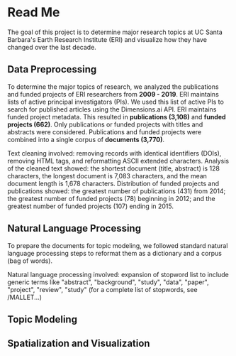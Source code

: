 # Read Me
The goal of this project is to determine major research topics at UC Santa Barbara's Earth Research Institute (ERI) and visualize how they have changed over the last decade.

## Data Preprocessing
To determine the major topics of research, we analyzed the publications and funded projects of ERI researchers from **2009 - 2019**. ERI maintains lists of active principal investigators (PIs). We used this list of active PIs to search for published articles using the Dimensions.ai API. ERI maintains funded project metadata. This resulted in **publications (3,108)** and **funded projects (662)**. Only publications or funded projects with titles and abstracts were considered. Publications and funded projects were combined into a single corpus of **documents (3,770)**. 

Text cleaning involved: removing records with identical identifiers (DOIs), removing HTML tags, and reformatting ASCII extended characters. Analysis of the cleaned text showed: the shortest document (title, abstract) is 128 characters, the longest document is 7,083 characters, and the mean document length is 1,678 characters. Distribution of funded projects and publications showed: the greatest number of publications (431) from 2014; the greatest number of funded projects (78) beginning in 2012; and the greatest number of funded projects (107) ending in 2015.

## Natural Language Processing
To prepare the documents for topic modeling, we followed standard natural language processing steps to reformat them as a dictionary and a corpus (bag of words). 

Natural language processing involved: expansion of stopword list to include generic terms like "abstract", "background", "study", "data", "paper", "project", "review", "study" (for a complete list of stopwords, see /MALLET...)

## Topic Modeling

## Spatialization and Visualization

